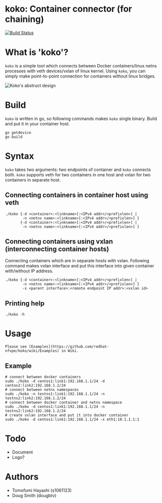 # koko: Container connector (for chaining)

[![Build Status](https://travis-ci.org/redhat-nfvpe/koko.svg?branch=master)](https://travis-ci.org/redhat-nfvpe/koko)

# What is 'koko'?

`koko` is a simple tool which connects between Docker containers/linux netns processes with veth devices/vxlan
of linux kernel. Using `koko`, you can simply make point-to-point connection for containers without linux bridges.

![Koko's abstruct design](https://raw.githubusercontent.com/wiki/redhat-nfvpe/koko/images/koko.png)

# Build

`koko` is written in go, so following commands makes `koko` single binary. Build and put it in your container host.

    go getdevice
    go build

# Syntax

`koko` takes two arguments: two endpoints of container and `koko` connects both.
`koko` supports veth for two containers in one host and vxlan for two containers in separate host.

## Connecting containers in container host using veth

    ./koko {-d <container>:<linkname>[:<IPv4 addr>/<prefixlen>] |
            -n <netns name>:<linkname>[:<IPv4 addr>/<prefixlen>] }
           {-d <container>:<linkname>[:<IPv4 addr>/<prefixlen>] |
            -n <netns name>:<linkname>[:<IPv4 addr>/<prefixlen>] }

## Connecting containers using vxlan (interconnecting container hosts)

Connecting containers which are in separate hosts with vxlan. Following command makes vxlan interface 
and put this interface into given container with/without IP address.

    ./koko {-d <container>:<linkname>[:<IPv4 addr>/<prefixlen>] |
            -n <netns name>:<linkname>[:<IPv4 addr>/<prefixlen>] }
            -x <parent interface>:<remote endpoint IP addr>:<vxlan id> 

## Printing help

    ./koko -h

# Usage
    Please see [Examples](https://github.com/redhat-nfvpe/koko/wiki/Examples) in Wiki.

## Example

    # connect between docker containers
    sudo ./koko -d centos1:link1:192.168.1.1/24 -d centos2:link2:192.168.1.2/24
    # connect between netns namespaces
    sudo ./koko -n testns1:link1:192.168.1.1/24 -n testns2:link2:192.168.1.2/24
    # connect between docker container and netns namespace
    sudo ./koko -d centos1:link1:192.168.1.1/24 -n testns2:link2:192.168.1.2/24
    # create vxlan interface and put it into docker container
    sudo ./koko -d centos1:link1:192.168.1.1/24 -x eth1:10.1.1.1:1

# Todo
- Document
- Logo?

# Authors
- Tomofumi Hayashi (s1061123)
- Doug Smith (dougbtv)
